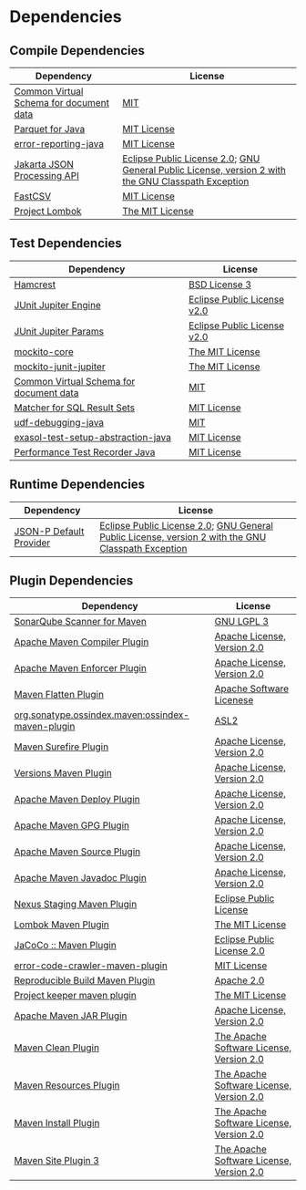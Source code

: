 <!-- @formatter:off -->
# Dependencies

## Compile Dependencies

| Dependency                                   | License                                                                                                      |
| -------------------------------------------- | ------------------------------------------------------------------------------------------------------------ |
| [Common Virtual Schema for document data][0] | [MIT][1]                                                                                                     |
| [Parquet for Java][2]                        | [MIT License][3]                                                                                             |
| [error-reporting-java][4]                    | [MIT License][5]                                                                                             |
| [Jakarta JSON Processing API][6]             | [Eclipse Public License 2.0][7]; [GNU General Public License, version 2 with the GNU Classpath Exception][8] |
| [FastCSV][9]                                 | [MIT License][1]                                                                                             |
| [Project Lombok][10]                         | [The MIT License][11]                                                                                        |

## Test Dependencies

| Dependency                                   | License                           |
| -------------------------------------------- | --------------------------------- |
| [Hamcrest][12]                               | [BSD License 3][13]               |
| [JUnit Jupiter Engine][14]                   | [Eclipse Public License v2.0][15] |
| [JUnit Jupiter Params][14]                   | [Eclipse Public License v2.0][15] |
| [mockito-core][16]                           | [The MIT License][17]             |
| [mockito-junit-jupiter][16]                  | [The MIT License][17]             |
| [Common Virtual Schema for document data][0] | [MIT][1]                          |
| [Matcher for SQL Result Sets][18]            | [MIT License][19]                 |
| [udf-debugging-java][20]                     | [MIT][1]                          |
| [exasol-test-setup-abstraction-java][21]     | [MIT License][22]                 |
| [Performance Test Recorder Java][23]         | [MIT License][24]                 |

## Runtime Dependencies

| Dependency                   | License                                                                                                      |
| ---------------------------- | ------------------------------------------------------------------------------------------------------------ |
| [JSON-P Default Provider][6] | [Eclipse Public License 2.0][7]; [GNU General Public License, version 2 with the GNU Classpath Exception][8] |

## Plugin Dependencies

| Dependency                                              | License                                        |
| ------------------------------------------------------- | ---------------------------------------------- |
| [SonarQube Scanner for Maven][25]                       | [GNU LGPL 3][26]                               |
| [Apache Maven Compiler Plugin][27]                      | [Apache License, Version 2.0][28]              |
| [Apache Maven Enforcer Plugin][29]                      | [Apache License, Version 2.0][28]              |
| [Maven Flatten Plugin][30]                              | [Apache Software Licenese][31]                 |
| [org.sonatype.ossindex.maven:ossindex-maven-plugin][32] | [ASL2][31]                                     |
| [Maven Surefire Plugin][33]                             | [Apache License, Version 2.0][28]              |
| [Versions Maven Plugin][34]                             | [Apache License, Version 2.0][28]              |
| [Apache Maven Deploy Plugin][35]                        | [Apache License, Version 2.0][28]              |
| [Apache Maven GPG Plugin][36]                           | [Apache License, Version 2.0][28]              |
| [Apache Maven Source Plugin][37]                        | [Apache License, Version 2.0][28]              |
| [Apache Maven Javadoc Plugin][38]                       | [Apache License, Version 2.0][28]              |
| [Nexus Staging Maven Plugin][39]                        | [Eclipse Public License][40]                   |
| [Lombok Maven Plugin][41]                               | [The MIT License][1]                           |
| [JaCoCo :: Maven Plugin][42]                            | [Eclipse Public License 2.0][43]               |
| [error-code-crawler-maven-plugin][44]                   | [MIT License][45]                              |
| [Reproducible Build Maven Plugin][46]                   | [Apache 2.0][31]                               |
| [Project keeper maven plugin][47]                       | [The MIT License][48]                          |
| [Apache Maven JAR Plugin][49]                           | [Apache License, Version 2.0][28]              |
| [Maven Clean Plugin][50]                                | [The Apache Software License, Version 2.0][31] |
| [Maven Resources Plugin][51]                            | [The Apache Software License, Version 2.0][31] |
| [Maven Install Plugin][52]                              | [The Apache Software License, Version 2.0][31] |
| [Maven Site Plugin 3][53]                               | [The Apache Software License, Version 2.0][31] |

[0]: https://github.com/exasol/virtual-schema-common-document/
[1]: https://opensource.org/licenses/MIT
[2]: https://github.com/exasol/parquet-io-java/
[3]: https://github.com/exasol/parquet-io-java/blob/main/LICENSE
[4]: https://github.com/exasol/error-reporting-java/
[5]: https://github.com/exasol/error-reporting-java/blob/main/LICENSE
[6]: https://github.com/eclipse-ee4j/jsonp
[7]: https://projects.eclipse.org/license/epl-2.0
[8]: https://projects.eclipse.org/license/secondary-gpl-2.0-cp
[9]: https://github.com/osiegmar/FastCSV
[10]: https://projectlombok.org
[11]: https://projectlombok.org/LICENSE
[12]: http://hamcrest.org/JavaHamcrest/
[13]: http://opensource.org/licenses/BSD-3-Clause
[14]: https://junit.org/junit5/
[15]: https://www.eclipse.org/legal/epl-v20.html
[16]: https://github.com/mockito/mockito
[17]: https://github.com/mockito/mockito/blob/main/LICENSE
[18]: https://github.com/exasol/hamcrest-resultset-matcher/
[19]: https://github.com/exasol/hamcrest-resultset-matcher/blob/main/LICENSE
[20]: https://github.com/exasol/udf-debugging-java/
[21]: https://github.com/exasol/exasol-test-setup-abstraction-java/
[22]: https://github.com/exasol/exasol-test-setup-abstraction-java/blob/main/LICENSE
[23]: https://github.com/exasol/performance-test-recorder-java/
[24]: https://github.com/exasol/performance-test-recorder-java/blob/main/LICENSE
[25]: http://sonarsource.github.io/sonar-scanner-maven/
[26]: http://www.gnu.org/licenses/lgpl.txt
[27]: https://maven.apache.org/plugins/maven-compiler-plugin/
[28]: https://www.apache.org/licenses/LICENSE-2.0.txt
[29]: https://maven.apache.org/enforcer/maven-enforcer-plugin/
[30]: https://www.mojohaus.org/flatten-maven-plugin/
[31]: http://www.apache.org/licenses/LICENSE-2.0.txt
[32]: https://sonatype.github.io/ossindex-maven/maven-plugin/
[33]: https://maven.apache.org/surefire/maven-surefire-plugin/
[34]: http://www.mojohaus.org/versions-maven-plugin/
[35]: https://maven.apache.org/plugins/maven-deploy-plugin/
[36]: https://maven.apache.org/plugins/maven-gpg-plugin/
[37]: https://maven.apache.org/plugins/maven-source-plugin/
[38]: https://maven.apache.org/plugins/maven-javadoc-plugin/
[39]: http://www.sonatype.com/public-parent/nexus-maven-plugins/nexus-staging/nexus-staging-maven-plugin/
[40]: http://www.eclipse.org/legal/epl-v10.html
[41]: https://anthonywhitford.com/lombok.maven/lombok-maven-plugin/
[42]: https://www.jacoco.org/jacoco/trunk/doc/maven.html
[43]: https://www.eclipse.org/legal/epl-2.0/
[44]: https://github.com/exasol/error-code-crawler-maven-plugin/
[45]: https://github.com/exasol/error-code-crawler-maven-plugin/blob/main/LICENSE
[46]: http://zlika.github.io/reproducible-build-maven-plugin
[47]: https://github.com/exasol/project-keeper/
[48]: https://github.com/exasol/project-keeper/blob/main/LICENSE
[49]: https://maven.apache.org/plugins/maven-jar-plugin/
[50]: http://maven.apache.org/plugins/maven-clean-plugin/
[51]: http://maven.apache.org/plugins/maven-resources-plugin/
[52]: http://maven.apache.org/plugins/maven-install-plugin/
[53]: http://maven.apache.org/plugins/maven-site-plugin/

